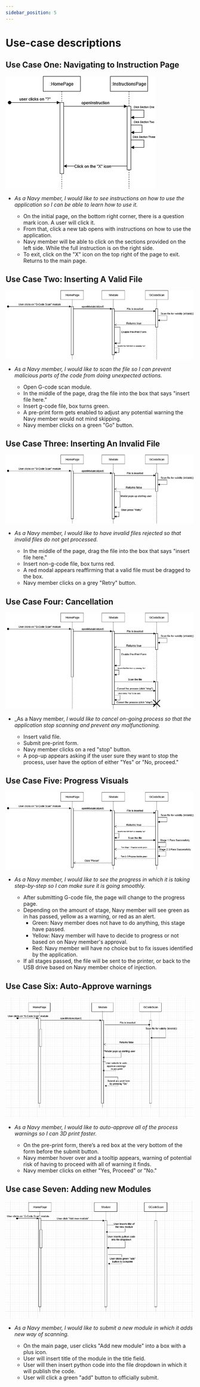 ```yaml
---
sidebar_position: 5
---
```


# Use-case descriptions

## Use Case One: Navigating to Instruction Page

  ![Use Case One](use-case-sequence-diagram-image/UseCaseOne.jpg)

- _As a Navy member, I would like to see instructions on how to use the application so I can be able to learn how to use it._

  - On the initial page, on the bottom right corner, there is a question mark icon. A user will click it.
  - From that, click a new tab opens with instructions on how to use the application.
  - Navy member will be able to click on the sections provided on the left side. While the full instruction is on the right side.
  - To exit, click on the "X" icon on the top right of the page to exit. Returns to the main page.

## Use Case Two: Inserting A Valid File

![Use Case Two](use-case-sequence-diagram-image/UseCaseTwo.jpg)

- _As a Navy member, I would like to scan the file so I can prevent malicious parts of the code from doing unexpected actions._

  - Open G-code scan module.
  - In the middle of the page, drag the file into the box that says "insert file here."
  - Insert g-code file, box turns green.
  - A pre-print form gets enabled to adjust any potential warning the Navy member would not mind skipping.
  - Navy member clicks on a green "Go" button.

## Use Case Three: Inserting An Invalid File

![Use Case Three](use-case-sequence-diagram-image/UseCaseThree.jpg)

- _As a Navy member, I would like to have invalid files rejected so that invalid files do not get processed._

  - In the middle of the page, drag the file into the box that says "insert file here."
  - Insert non-g-code file, box turns red.
  - A red modal appears reaffirming that a valid file must be dragged to the box.
  - Navy member clicks on a grey "Retry" button.

## Use Case Four: Cancellation

![Use Case Four](use-case-sequence-diagram-image/UseCaseFour.jpg)

- _As a Navy member, _I would like to cancel on-going process so that the application stop scanning and prevent any malfunctioning._

  - Insert valid file.
  - Submit pre-print form.
  - Navy member clicks on a red "stop" button.
  - A pop-up appears asking if the user sure they want to stop the process, user have the option of either "Yes" or "No, proceed."

## Use Case Five: Progress Visuals

![Use Case Five](use-case-sequence-diagram-image/UseCaseFive.jpg)

- _As a Navy member, I would like to see the progress in which it is taking step-by-step so I can make sure it is going smoothly._

  - After submitting G-code file, the page will change to the progress page.
  - Depending on the amount of stage, Navy member will see green as in has passed, yellow as a warning, or red as an alert.
    - Green: Navy member does not have to do anything, this stage have passed.
    - Yellow: Navy member will have to decide to progress or not based on on Navy member's approval.
    - Red: Navy member will have no choice but to fix issues identified by the application.
  - If all stages passed, the file will be sent to the printer, or back to the USB drive based on Navy member choice of injection.

## Use Case Six: Auto-Approve warnings

![Use Case Six](use-case-sequence-diagram-image/UseCaseSix.png)

- _As a Navy member, I would like to auto-approve all of the process warnings so I can 3D print faster._

  - On the pre-print form, there’s a red box at the very bottom of the form before the submit button.
  - Navy member hover over and a tooltip appears, warning of potential risk of having to proceed with all of warning it finds.
  - Navy member clicks on either "Yes, Proceed" or "No."

## Use case Seven: Adding new Modules

![Use Case Seven](use-case-sequence-diagram-image/UseCaseSeven.png)

- _As a Navy member, I would like to submit a new module in which it adds new way of scanning._

  - On the main page, user clicks "Add new module" into a box with a plus icon.
  - User will insert title of the module in the title field.
  - User will then insert python code into the file dropdown in which it will publish the code.
  - User will click a green "add" button to officially submit.
  
